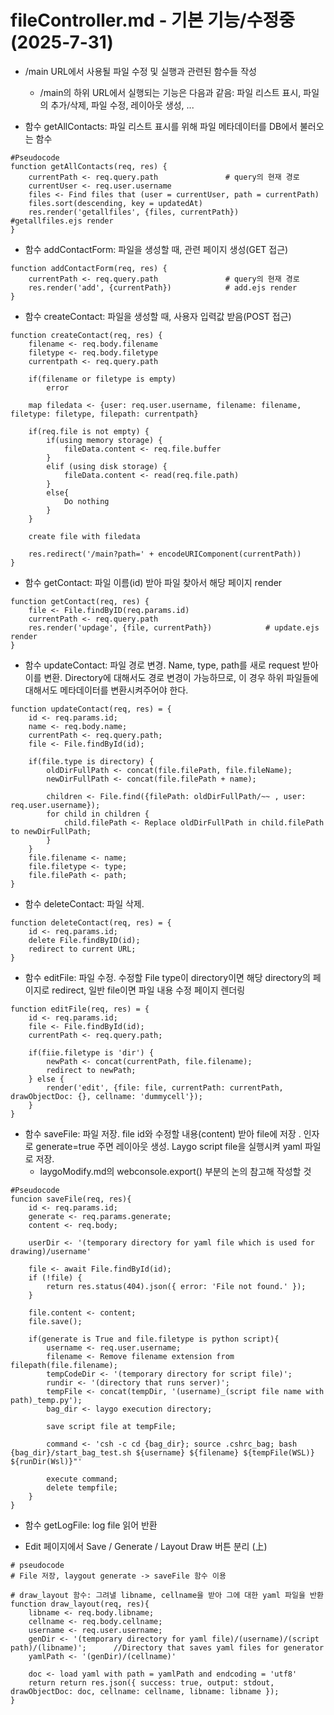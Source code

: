 # fileController.md - 기본 기능/수정중(2025-7-31)
- /main URL에서 사용될 파일 수정 및 실행과 관련된 함수들 작성
    + /main의 하위 URL에서 실행되는 기능은 다음과 같음: 파일 리스트 표시, 파일의 추가/삭제, 파일 수정, 레이아웃 생성, ...

- 함수 getAllContacts: 파일 리스트 표시를 위해 파일 메타데이터를 DB에서 불러오는 함수
```
#Pseudocode
function getAllContacts(req, res) {
    currentPath <- req.query.path               # query의 현재 경로
    currentUser <- req.user.username
    files <- Find files that (user = currentUser, path = currentPath)
    files.sort(descending, key = updatedAt)
    res.render('getallfiles', {files, currentPath})             #getallfiles.ejs render
}
```

- 함수 addContactForm: 파일을 생성할 때, 관련 페이지 생성(GET 접근)
```
function addContactForm(req, res) {
    currentPath <- req.query.path               # query의 현재 경로
    res.render('add', {currentPath})            # add.ejs render
}
```

- 함수 createContact: 파일을 생성할 때, 사용자 입력값 받음(POST 접근)
```
function createContact(req, res) {
    filename <- req.body.filename
    filetype <- req.body.filetype
    currentpath <- req.query.path
    
    if(filename or filetype is empty)
        error

    map filedata <- {user: req.user.username, filename: filename, filetype: filetype, filepath: currentpath}

    if(req.file is not empty) {
        if(using memory storage) {
            fileData.content <- req.file.buffer
        }
        elif (using disk storage) {
            fileData.content <- read(req.file.path)
        }
        else{
            Do nothing
        }
    }

    create file with filedata

    res.redirect('/main?path=' + encodeURIComponent(currentPath))
}
```

- 함수 getContact: 파일 이름(id) 받아 파일 찾아서 해당 페이지 render
```
function getContact(req, res) {
    file <- File.findByID(req.params.id)
    currentPath <- req.query.path
    res.render('updage', {file, currentPath})            # update.ejs render
}
```

- 함수 updateContact: 파일 경로 변경. Name, type, path를 새로 request 받아 이를 변환. Directory에 대해서도 경로 변경이 가능하므로, 이 경우 하위 파일들에 대해서도 메타데이터를 변환시켜주어야 한다.
```
function updateContact(req, res) = {
    id <- req.params.id;
    name <- req.body.name;
    currentPath <- req.query.path;
    file <- File.findById(id);

    if(file.type is directory) {
        oldDirFullPath <- concat(file.filePath, file.fileName);
        newDirFullPath <- concat(file.filePath + name);

        children <- File.find({filePath: oldDirFullPath/~~ , user: req.user.username});
        for child in children {
            child.filePath <- Replace oldDirFullPath in child.filePath to newDirFullPath;
        }
    }
    file.filename <- name;
    file.filetype <- type;
    file.filePath <- path;
}
```
- 함수 deleteContact: 파일 삭제.
```
function deleteContact(req, res) = {
    id <- req.params.id;
    delete File.findByID(id);
    redirect to current URL;
}
```

- 함수 editFile: 파일 수정. 수정할 File type이 directory이면 해당 directory의 페이지로 redirect, 일반 file이면 파일 내용 수정 페이지 렌더링
```
function editFile(req, res) = {
    id <- req.params.id;
    file <- File.findById(id);
    currentPath <- req.query.path;

    if(fiie.filetype is 'dir') {
        newPath <- concat(currentPath, file.filename);
        redirect to newPath;
    } else {
        render('edit', {file: file, currentPath: currentPath, drawObjectDoc: {}, cellname: 'dummycell'});
    }
}
```

- 함수 saveFile: 파일 저장. file id와 수정할 내용(content) 받아 file에 저장 . 인자로 generate=true 주면 레이아웃 생성. Laygo script file을 실행시켜 yaml 파일로 저장.
    + laygoModify.md의 webconsole.export() 부분의 논의 참고해 작성할 것
```
#Pseudocode
funcion saveFile(req, res){
    id <- req.params.id;
    generate <- req.params.generate;
    content <- req.body;
  
    userDir <- '(temporary directory for yaml file which is used for drawing)/username'

    file <- await File.findById(id);
    if (!file) {
        return res.status(404).json({ error: 'File not found.' });
    }

    file.content <- content;
    file.save();

    if(generate is True and file.filetype is python script){
        username <- req.user.username;
        filename <- Remove filename extension from filepath(file.filename);
        tempCodeDir <- '(temporary directory for script file)';
        rundir <- '(directory that runs server)';
        tempFile <- concat(tempDir, '(username)_(script file name with path)_temp.py');
        bag_dir <- laygo execution directory;

        save script file at tempFile;

        command <- 'csh -c cd {bag_dir}; source .cshrc_bag; bash {bag_dir}/start_bag_test.sh ${username} ${filename} ${tempFile(WSL)} ${runDir(Wsl)}"'

        execute command;
        delete tempfile;
    }
}
```

- 함수 getLogFile: log file 읽어 반환


- Edit 페이지에서 Save / Generate / Layout Draw 버튼 분리 (上)
```
# pseudocode
# File 저장, laygout generate -> saveFile 함수 이용

# draw_layout 함수: 그려낼 libname, cellname을 받아 그에 대한 yaml 파일을 반환
function draw_layout(req, res){
    libname <- req.body.libname;
    cellname <- req.body.cellname;
    username <- req.user.username;
    genDir <- '(temporary directory for yaml file)/(username)/(script path)/(libname)';      //Directory that saves yaml files for generator
    yamlPath <- '(genDir)/(cellname)'

    doc <- load yaml with path = yamlPath and endcoding = 'utf8'      
    return return res.json({ success: true, output: stdout, drawObjectDoc: doc, cellname: cellname, libname: libname });
}
```

